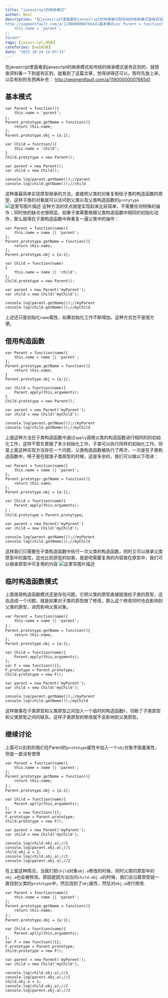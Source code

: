 ```yaml
---
title: "javascript的继承模式"
author: Neal
description: "在javascript里面看到javascript的继承模式和传统的继承模式是有区别的，就想查资料看一下到底有区别，就看到了这篇文章，觉得讲得还可以，暂时先放上来，以后有别的东西再补充： 
http://segmentfault.com/a/1190000000766541基本模式var Parent = function(){
    this.name = 'parent';
｝;
Parent"
tags: [javascript,继承]
catefories: [web前端]
date: "2015-10-24 14:03:33"
---
```

在javascript里面看到javascript的继承模式和传统的继承模式是有区别的，就想查资料看一下到底有区别，就看到了这篇文章，觉得讲得还可以，暂时先放上来，以后有别的东西再补充：
http://segmentfault.com/a/1190000000766541
## 基本模式 ##

```
var Parent = function(){
	this.name = 'parent';
｝;
Parent.prototype.getName = function(){
	return this.name;
};
Parent.prototype.obj = {a:1};

var Child = function(){
	this.name = 'child';
}
Child.protytype = new Parent();

var parent = new Parent();
var child = new Child();

console.log(parent.getName());//parent
console.log(child.getName());//child
```
这种事最简单实现原型继承的方法，直接把父类的对象复制给子类的构造函数的原型，这样子类的对象就可以访问到父类以及父类构造函数的`protytype`
![这里写图片描述](http://img.blog.csdn.net/20151024131631757)
这种方法的优点就是实现起来比较简单，不需要任何特殊的操作；同时他的缺点也很明显，如果子类需要做跟父类构造函数中相同的初始化动作，那么就得在子类构造函数中再重复一遍父类中的操作：

```
var Parent = function(name){
	this.name = name || 'parent';
};
Parent.prototype.getName = function(){
	return this.name;
};
Parent.prototype.obj = {a:1};

var Child = function(name)
{
	this.name = name || 'child';
};
Child.prototype = new Parent();

var parent = new Parent('myParent');
var child = new Child('myChild');

console.log(parent.getName());//myParent
console.log(child.getName());//myChild
```
上述还只是初始化`name`属性，如果初始化工作不断增加，这种方式也不是很方便。
## 借用构造函数 ##

```
var Parent = function(name){
	this.name = name || 'parent';
};
Parent.prototype.getName = function(){
	return this.name;
}
Parent.prototype.obj = {a:1};

var Child = function(name){
	Parent.apply(this,arguments);
}
Child.prototype = new Parent();

var parent = new Parent('myParent');
var child = new Child('myChild');

console.log(parent.getNmae());//myParent
console.log(child.getName());//myChild
```
上面这种方法在子类构造函数中通过`apply`调用父类的构造函数进行相同的的初始化工作，这样不管负累做了多少初始化工作，子类可以执行同样的初始化工作。但是上面这种实现方法存在一个问题，父类构造函数被执行了两次，一次是在子类构造函数中，椅子是在赋值子类原型的时候，这是多余的，我们可以做以下改进：

```
var Parent = function(name){
	this.name = name || 'parent';
};
Parent.prototypr.getName = function(){
	return this.name;
};
Parent.prototype.obj = {a:1};

var Child = function(name){
	Parent.apply(this,arguments);
｝；
Child.protytype = Parent.protytype;

var parent = new Parent('myParent')
var child = new Child('myChild');

console.log(parent.getName());//myParent
console.log(child.getName());//myChild
```
这样我们只需要在子类构造函数中执行一次父类的构造函数，同时又可以继承父类原型中的属性，这也比较原型的初衷，就是吧需要复用的内容放在原型中，我们可以继承原型中可复用的内容
![这里写图片描述](http://img.blog.csdn.net/20151024140246905)
## 临时构造函数模式 ##
上面借用构造函数模式还是存在问题，它把父类的原型直接赋值给子类的原型，这会造成一个问题，就是如果对子类的原型做了修改，那么这个修改同时也会影响到父类的原型，进而影响父类对象。

```
var Parent = function(name){
	this.name = name || 'parent';
}；
Parent.prototype.getName = function(){
	return this.name;
};
Parent.prototype.obj = {a:1};

var Child = function(name){
	Parent.apply(this,arguments);
};
var F = new function(){};
F.prototype = Parent.prototype;
Child.prototype = new F();

var parent = new Parent('myParent');
var child = new Child('myChild');

console.log(parent.getName());//myParent
console.log(child.getName());/myChild
```
这样做事在子类原型和父类原型之间加入一个临时的构造函数`F`，切断了子类原型和父类原型之间的联系，这样子类原型的修改就不会影响到父类原型。

## 继续讨论 ##
上面可以刻到的我们在Parent的`prototype`属性中加入一个`obj`对象字面量属性，但是一直没有使用

```
var Parent = function(name){
	this.name = name || 'parent';
};
Parent.prototype.getName = function(){
	return this.name;
}；
Parent.prototype.obj = {a:1};

var Child = function(name){
	Parent.aplly(this,arguments);
};
var F = new function(){};
F.prototype = Parent.prototype;
Child.prototype = new F();

var parent = new Parent('myParent');
var child = new Child('myChild');

console.log(child.obj.a);//1
console.log(parent.obj.a);//1
child.obj.a = 2;
console.log(child.obj.a);//2
console.log(parent.obj.a);//2
```
在上面这种情况，当我们把`child`对象`obj.a`修改的时候，同时父类的原型中的`obj.a`也会被修改。原因是因为当访问`child.obj.a`的时候，我们会沿着原型链一直找到父类的`prototype`中，然后找到了`obj`属性，然后对`obj.a`进行修改.

```
var Parent = function(name){
	this.name = name || 'parent';
};
Parent.prototype.getName = function(){
	return this.name;
}；
Parent.prototype.obj = {a:1};

var Child = function(name){
	Parent.aplly(this,arguments);
};
var F = new function(){};
F.prototype = Parent.prototype;
Child.prototype = new F();

var parent = new Parent('myParent');
var child = new Child('myChild');

console.log(child.obj.a);//1
console.log(parent.obj.a);//1
child.obj.a = 2;
console.log(child.obj.a);//2
console.log(parent.obj.a);//2
```